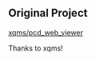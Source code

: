 
Original Project
------

[xqms/pcd_web_viewer](https://github.com/xqms/pcd_web_viewer)

Thanks to xqms!
